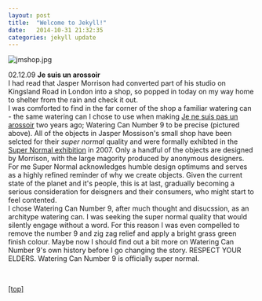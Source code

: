 ```yaml
---
layout: post
title:  "Welcome to Jekyll!"
date:   2014-10-31 21:32:35
categories: jekyll update
---
```

<img src="jpg/jmshop.jpg" alt="jmshop.jpg" />

<p>02.12.09 <strong>Je suis un arossoir</strong>
<br>I had read that Jasper Morrison had converted part of his studio on Kingsland Road in London into a shop, so popped in today on my way home to shelter from the rain and check it out.
<br>I was comforted to find in the far corner of the shop a familiar watering can - the same watering can I chose to use when making <a class="light-grey-link" href="arossoir1.html">Je ne suis pas un arossoir</a> two years ago; Watering Can Number 9 to be precise (pictured above).  All of the objects in Jasper Mossison's small shop have been selcted for their <em>super normal</em> quality and were formally exhibted in the <a class="light-grey-link" href="http://2021supernormal.wordpress.com/dialogue-defining-super-normal-jasper-and-naoto/" target="self">Super Normal exhibition</a> in 2007.  Only a handful of the objects are designed by Morrison, with the large magority produced by anonymous designers.  For me Super Normal acknowledges humble design optimums and serves as a highly refined reminder of why we create objects. Given the current state of the planet and it's people, this is at last, gradually becoming a serious consideration for deisgners and their consumers, who might start to feel contented.
<br>I chose Watering Can Number 9, after much thought and disucssion, as an architype watering can.  I was seeking the super normal quality that would silently engage without a word.  For this reason I was even compelled to remove the number 9 and zig zag relief and apply a bright grass green finish colour.  Maybe now I should find out a bit more on Watering Can Number 9's own  history before I go changing the story.  RESPECT YOUR ELDERS.  Watering Can Number 9 is officially super normal.</p>
<br>
<p><a href="index.html">[top]</a><p>
<br><br>
<p><p>
